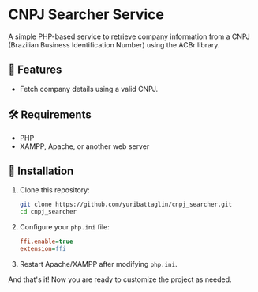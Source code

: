 # CNPJ Searcher Service

A simple PHP-based service to retrieve company information from a CNPJ (Brazilian Business Identification Number) using the ACBr library.

## 📌 Features
- Fetch company details using a valid CNPJ.

## 🛠️ Requirements
- PHP
- XAMPP, Apache, or another web server

## 🚀 Installation
1. Clone this repository:
   ```sh
   git clone https://github.com/yuribattaglin/cnpj_searcher.git
   cd cnpj_searcher
   ```
2. Configure your `php.ini` file:
   ```ini
   ffi.enable=true
   extension=ffi
   ```
3. Restart Apache/XAMPP after modifying `php.ini`.

And that's it! Now you are ready to customize the project as needed.
